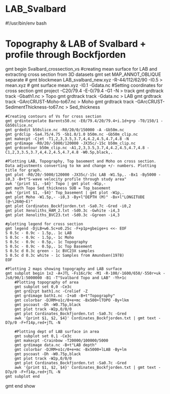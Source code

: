 # LAB_Svalbard
#!/usr/bin/env bash
#		Topography & LAB of Svalbard + profile through Bockfjorden
gmt begin Svalbard_crossection_vs
	#creating mean surface for LAB and extracting cross section from 3D datasets
	gmt set MAP_ANNOT_OBLIQUE separate
         # gmt blockmean LAB_svalbard_new.xyz -R-44/112/62/90 -I0.5 > mean.xyz
	# gmt surface mean.xyz -I0.1 -Gdata.nc
	#Setting coordinates for cross section
	gmt project -C20/79.4 -E-0/79.4 -G1 -N > track
	gmt grdtrack track -Gbath1.nc > Topo
	gmt grdtrack track -Gdata.nc  > LAB
	gmt grdtrack track -GArcCRUST-Moho-to67.nc  > Moho
	gmt grdtrack track -GArcCRUST-SedimentThickness-to67.nc  > Sed_thickness

	#Creating contours of Vs for cross section
	gmt grdinterpolate Barents50.nc -E0/79.4/20/79.4+i.1d+g+p -T0/150/1 -Gb50slice.nc
	gmt grdedit b50slice.nc -R0/20/0/150000 -A -Gb50m.nc
	gmt grdclip -Sa4.75/4.75 -Sb1.0/1.0 b50m.nc -Gb50m_clip.nc
	gmt makecpt -Cjet -T1,2,3,3.5,3.7,4,4.2,4.5,4.7,4.8 -N
	gmt grdimage -R0/20/-5000/120000 -JX35c/-15c b50m_clip.nc 
	gmt grdcontour b50m_clip.nc -A1,2,3,3.5,3.7,4,4.2,4.5,4.7,4.8 -C1,2,3,3.5,3.7,4,4.2,4.5,4.7,4.8 -W0.5p,black,.

	#Plotting LAB, Topography, Top basement and Moho on cross section. Data adjustments converting to km and change +/- numbers. Plotting title for graph.
	gmt plot -R0/20/-5000/120000 -JX35c/-15c LAB -W1.5p,. -Bx1 -By5000 -i0,3 -B+t"S-wave velocity profile through study area"
	awk '{print $1, -$4}' Topo | gmt plot -W1p,-
	gmt math Topo Sed_thickness SUB = Top_basement
	awk '{print $1, -$4}' Top_basement | gmt plot -W1p,.
	gmt plot Moho -W1.5p,- -i0,3 -By+l"DEPTH (M)" -Bx+l"LONGITUDE (@~\260@~E)"
	gmt plot Cordinates_Bockfjorden.txt -Sa0.7c -Gred -i0,2
	gmt plot Xenoliths_HAM_2.txt -Sd0.3c -Gwhite -i4,3
	gmt plot Xenoliths_BVC23.txt -Sd0.3c -Ggreen -i4,3

	#plotting legend for cross section
	gmt legend -DjLB+w6.5c+o0.25c -F+p1p+gbeige+s <<- EOF
	S 0.5c - 0.9c - 1.5p,. 1c LAB
	S 0.5c - 0.9c - 1.5p,- 1c Moho
	S 0.5c - 0.9c - 0.5p,- 1c Topography
	S 0.5c - 0.9c - 0.5p,. 1c Top Basement
	S 0.5c d 0.3c green - 1c BVC23X samples
	S 0.5c d 0.3c white - 1c Samples from Amundsen(1978)
	EOF

	#Plotting 2 maps showing topography and LAB surface
	gmt subplot begin 1x2 -A+JTL -Fs16c/9c -M1 -R-100/-1600/650/-550r+uk -Js0/90/1:5000000 -B1 -T"Svalbard Topo and LAB" -Yh+1c
		#Plotting topography of area
		gmt subplot set 0,0 -Ce3c 
		gmt grd2cpt bath1.nc -Crelief -Z
		gmt grdimage bath1.nc -I+a0 -B+t"Topography"
		gmt colorbar -DJRM+o1c/0+e+mc -Bx500+lTOPO -By+lkm
		gmt pscoast -Dh -W0.75p,black
		gmt plot track -W2p,0/0/0
		gmt plot Cordinates_Bockfjorden.txt -Sa0.7c -Gred
		awk '{print $1, $2, $4}' Cordinates_Bockfjorden.txt | gmt text -D7p/0 -F+f14p,red+jTL -N

		#Plotting dept of LAB surface in area
		gmt subplot set 0,1 -Ce3c 
		gmt makecpt -Crainbow -T20000/100000/5000
		gmt grdimage data.nc -B+t"LAB depth"
		gmt colorbar -DJRM+o1c/0+e+mc -Bx5000+lLAB -By+lm
		gmt pscoast -Dh -W0.75p,black
		gmt plot track -W2p,0/0/0
		gmt plot Cordinates_Bockfjorden.txt -Sa0.7c -Gred
		awk '{print $1, $2, $4}' Cordinates_Bockfjorden.txt | gmt text -D7p/0 -F+f14p,red+jTL -N
	gmt subplot end
gmt end show
